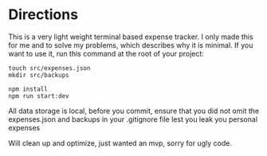 # Directions

This is a very light weight terminal based expense tracker. I only made this for me and to solve my problems, which describes why it is minimal. If you want to use it, run this command at the root of your project:

```
touch src/expenses.json
mkdir src/backups 

npm install
npm run start:dev
```

All data storage is local, before you commit, ensure that you did not omit the expenses.json and backups in your .gitignore file lest you leak you personal expenses

Will clean up and optimize, just wanted an mvp, sorry for ugly code.